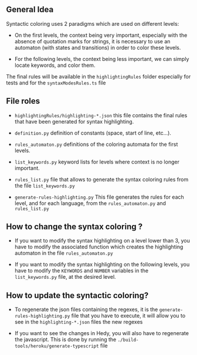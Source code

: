 
## General Idea ##

Syntactic coloring uses 2 paradigms which are used on different levels:

- On the first levels, the context being very important, especially with
the absence of quotation marks for strings, it is necessary to use an
automaton (with states and transitions) in order to color these levels.

- For the following levels, the context being less important, we can simply
locate keywords, and color them.


The final rules will be available in the `highlightingRules` folder
especially for tests and for the `syntaxModesRules.ts` file


## File roles ##

- `highlightingRules/highlighting-*.json` this file contains the final rules
that have been generated for syntax highlighting.

- `definition.py` definition of constants (space, start of line, etc...).

- `rules_automaton.py` definitions of the coloring automata for the first levels.

- `list_keywords.py` keyword lists for levels where context is no longer important.

- `rules_list.py` file that allows to generate the syntax coloring rules
from the file `list_keywords.py`

- `generate-rules-highlighting.py` This file generates the rules for each level,
and for each language, from the  `rules_automaton.py` and `rules_list.py`

## How to change the syntax coloring ? ##

- If you want to modify the syntax highlighting on a level lower than 3, you have
to modify the associated function which creates the highlighting automaton in
the file `rules_automaton.py`

- If you want to modify the syntax highlighting on the following levels, you have
to modify the `KEYWORDS` and `NUMBER` variables in the `list_keywords.py` file, at
the desired level.


## How to update the syntactic coloring? ##

- To regenerate the json files containing the regexes, it is the
`generate-rules-highlighting.py` file that you have to execute,
it will allow you to see in the `highlighting-*.json` files the new regexes

- If you want to see the changes in Hedy, you will also have to
regenerate the javascript. This is done by running the
`./build-tools/heroku/generate-typescript` file


